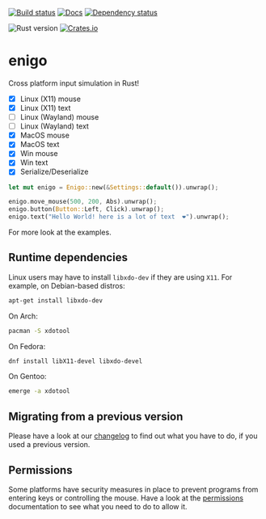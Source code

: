 [![Build status](https://img.shields.io/github/actions/workflow/status/enigo-rs/enigo/CI.yml?branch=main)](https://github.com/enigo-rs/enigo/actions/workflows/CI.yml)
[![Docs](https://docs.rs/enigo/badge.svg)](https://docs.rs/enigo)
[![Dependency status](https://deps.rs/repo/github/enigo-rs/enigo/status.svg)](https://deps.rs/repo/github/enigo-rs/enigo)

![Rust version](https://img.shields.io/badge/rust--version-1.75+-brightgreen.svg)
[![Crates.io](https://img.shields.io/crates/v/enigo.svg)](https://crates.io/crates/enigo)

# enigo

Cross platform input simulation in Rust!

- [x] Linux (X11) mouse
- [x] Linux (X11) text
- [ ] Linux (Wayland) mouse
- [ ] Linux (Wayland) text
- [x] MacOS mouse
- [x] MacOS text
- [x] Win mouse
- [x] Win text
- [x] Serialize/Deserialize

```Rust
let mut enigo = Enigo::new(&Settings::default()).unwrap();

enigo.move_mouse(500, 200, Abs).unwrap();
enigo.button(Button::Left, Click).unwrap();
enigo.text("Hello World! here is a lot of text  ❤️").unwrap();
```

For more look at the examples.

## Runtime dependencies

Linux users may have to install `libxdo-dev` if they are using `X11`. For example, on Debian-based distros:

```Bash
apt-get install libxdo-dev
```

On Arch:

```Bash
pacman -S xdotool
```

On Fedora:

```Bash
dnf install libX11-devel libxdo-devel
```

On Gentoo:

```Bash
emerge -a xdotool
```

## Migrating from a previous version

Please have a look at our [changelog](CHANGES.md) to find out what you have to do, if you used a previous version.

## Permissions

Some platforms have security measures in place to prevent programs from entering keys or controlling the mouse. Have a look at the [permissions](Permissions.md) documentation to see what you need to do to allow it.